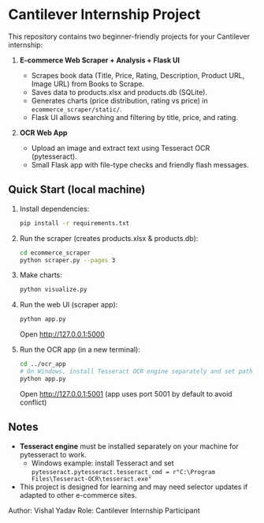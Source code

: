 # Cantilever Internship Project

This repository contains two beginner-friendly projects for your Cantilever internship:

1. **E-commerce Web Scraper + Analysis + Flask UI**
   - Scrapes book data (Title, Price, Rating, Description, Product URL, Image URL) from Books to Scrape.
   - Saves data to products.xlsx and products.db (SQLite).
   - Generates charts (price distribution, rating vs price) in `ecommerce_scraper/static/`.
   - Flask UI allows searching and filtering by title, price, and rating.

2. **OCR Web App**
   - Upload an image and extract text using Tesseract OCR (pytesseract).
   - Small Flask app with file-type checks and friendly flash messages.

## Quick Start (local machine)
1. Install dependencies:
   ```bash
   pip install -r requirements.txt
   ```

2. Run the scraper (creates products.xlsx & products.db):
   ```bash
   cd ecommerce_scraper
   python scraper.py --pages 3
   ```

3. Make charts:
   ```bash
   python visualize.py
   ```

4. Run the web UI (scraper app):
   ```bash
   python app.py
   ```
   Open http://127.0.0.1:5000

5. Run the OCR app (in a new terminal):
   ```bash
   cd ../ocr_app
   # On Windows, install Tesseract OCR engine separately and set path in app.py if needed.
   python app.py
   ```
   Open http://127.0.0.1:5001 (app uses port 5001 by default to avoid conflict)

## Notes
- **Tesseract engine** must be installed separately on your machine for pytesseract to work.
  - Windows example: install Tesseract and set `pytesseract.pytesseract.tesseract_cmd = r"C:\Program Files\Tesseract-OCR\tesseract.exe"`
- This project is designed for learning and may need selector updates if adapted to other e-commerce sites.




Author: Vishal Yadav
Role: Cantilever Internship Participant
